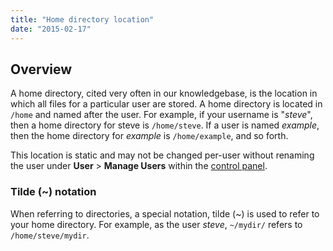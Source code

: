 ```yaml
---
title: "Home directory location"
date: "2015-02-17"
---
```


## Overview

A home directory, cited very often in our knowledgebase, is the location in which all files for a particular user are stored. A home directory is located in `/home` and named after the user. For example, if your username is "_steve_", then a home directory for steve is `/home/steve`. If a user is named _example_, then the home directory for _example_ is `/home/example`, and so forth.

This location is static and may not be changed per-user without renaming the user under **User** > **Manage Users** within the [control panel](https://kb.apiscp.com/control-panel/logging-into-the-control-panel/ "Logging into the control panel").

### Tilde (~) notation

When referring to directories, a special notation, tilde (~) is used to refer to your home directory. For example, as the user _steve_, `~/mydir/` refers to `/home/steve/mydir`.
